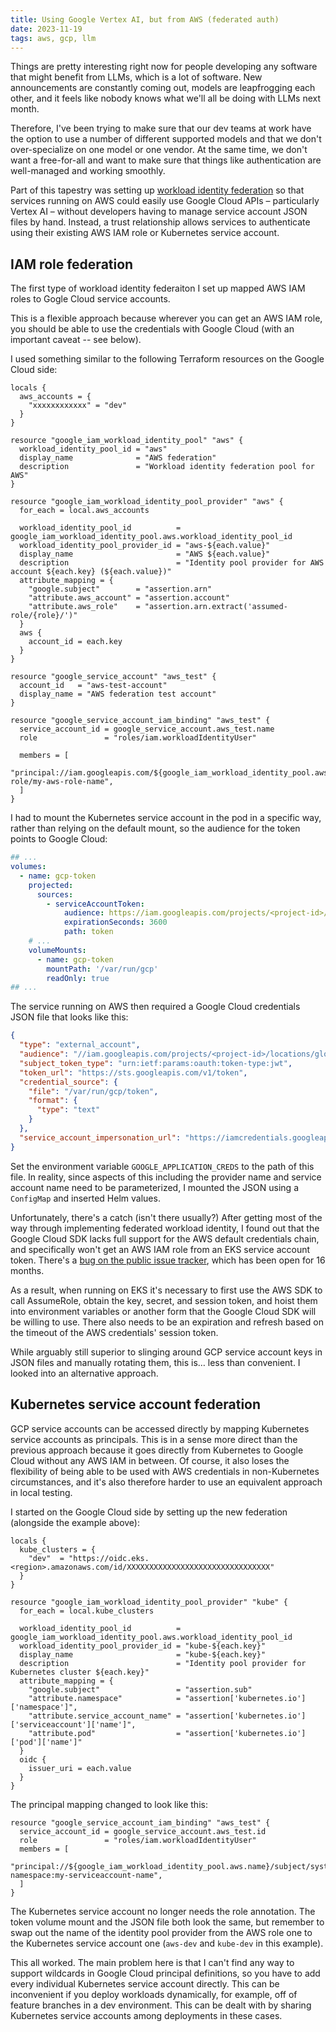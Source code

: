 ```yaml
---
title: Using Google Vertex AI, but from AWS (federated auth)
date: 2023-11-19
tags: aws, gcp, llm
---
```


Things are pretty interesting right now for people developing any software that might benefit from LLMs, which is a lot of software. New announcements are constantly coming out, models are leapfrogging each other, and it feels like nobody knows what we'll all be doing with LLMs next month.

Therefore, I've been trying to make sure that our dev teams at work have the option to use a number of different supported models and that we don't over-specialize on one model or one vendor. At the same time, we don't want a free-for-all and want to make sure that things like authentication are well-managed and working smoothly.

Part of this tapestry was setting up [workload identity federation](https://cloud.google.com/iam/docs/workload-identity-federation) so that services running on AWS could easily use Google Cloud APIs – particularly Vertex AI – without developers having to manage service account JSON files by hand. Instead, a trust relationship allows services to authenticate using their existing AWS IAM role or Kubernetes service account.

## IAM role federation

The first type of workload identity federaiton I set up mapped AWS IAM roles to Gogle Cloud service accounts.

This is a flexible approach because wherever you can get an AWS IAM role, you should be able to use the credentials with Google Cloud (with an important caveat -- see below).

I used something similar to the following Terraform resources on the Google Cloud side:

```hcl
locals {
  aws_accounts = {
    "xxxxxxxxxxxx" = "dev"
  }
}

resource "google_iam_workload_identity_pool" "aws" {
  workload_identity_pool_id = "aws"
  display_name              = "AWS federation"
  description               = "Workload identity federation pool for AWS"
}

resource "google_iam_workload_identity_pool_provider" "aws" {
  for_each = local.aws_accounts

  workload_identity_pool_id          = google_iam_workload_identity_pool.aws.workload_identity_pool_id
  workload_identity_pool_provider_id = "aws-${each.value}"
  display_name                       = "AWS ${each.value}"
  description                        = "Identity pool provider for AWS account ${each.key} (${each.value})"
  attribute_mapping = {
    "google.subject"        = "assertion.arn"
    "attribute.aws_account" = "assertion.account"
    "attribute.aws_role"    = "assertion.arn.extract('assumed-role/{role}/')"
  }
  aws {
    account_id = each.key
  }
}

resource "google_service_account" "aws_test" {
  account_id   = "aws-test-account"
  display_name = "AWS federation test account"
}

resource "google_service_account_iam_binding" "aws_test" {
  service_account_id = google_service_account.aws_test.name
  role               = "roles/iam.workloadIdentityUser"

  members = [
    "principal://iam.googleapis.com/${google_iam_workload_identity_pool.aws.name}/subject/arn:aws:sts::xxxxxxxxxxxx:assumed-role/my-aws-role-name",
  ]
}
```

I had to mount the Kubernetes service account in the pod in a specific way, rather than relying on the default mount, so the audience for the token points to Google Cloud:

```yaml
## ...
volumes:
  - name: gcp-token
    projected:
      sources:
        - serviceAccountToken:
            audience: https://iam.googleapis.com/projects/<project-id>/locations/global/workloadIdentityPools/aws/providers/aws-dev
            expirationSeconds: 3600
            path: token
    # ...
    volumeMounts:
      - name: gcp-token
        mountPath: '/var/run/gcp'
        readOnly: true
## ...
```

The service running on AWS then required a Google Cloud credentials JSON file that looks like this:

```json
{
  "type": "external_account",
  "audience": "//iam.googleapis.com/projects/<project-id>/locations/global/workloadIdentityPools/aws/providers/aws-dev",
  "subject_token_type": "urn:ietf:params:oauth:token-type:jwt",
  "token_url": "https://sts.googleapis.com/v1/token",
  "credential_source": {
    "file": "/var/run/gcp/token",
    "format": {
      "type": "text"
    }
  },
  "service_account_impersonation_url": "https://iamcredentials.googleapis.com/v1/projects/-/serviceAccounts/aws-test-account:generateAccessToken"
}
```

Set the environment variable `GOOGLE_APPLICATION_CREDS` to the path of this file. In reality, since aspects of this including the provider name and service account name need to be parameterized, I mounted the JSON using a `ConfigMap` and inserted Helm values.

Unfortunately, there's a catch (isn't there usually?) After getting most of the way through implementing federated workload identity, I found out that the Google Cloud SDK lacks full support for the AWS default credentials chain, and specifically won't get an AWS IAM role from an EKS service account token. There's a [bug on the public issue tracker](https://issuetracker.google.com/issues/238911014), which has been open for 16 months.

As a result, when running on EKS it's necessary to first use the AWS SDK to call AssumeRole, obtain the key, secret, and session token, and hoist them into environment variables or another form that the Google Cloud SDK will be willing to use. There also needs to be an expiration and refresh based on the timeout of the AWS credentials' session token.

While arguably still superior to slinging around GCP service account keys in JSON files and manually rotating them, this is… less than convenient. I looked into an alternative approach.

## Kubernetes service account federation

GCP service accounts can be accessed directly by mapping Kubernetes service accounts as principals. This is in a sense more direct than the previous approach because it goes directly from Kubernetes to Google Cloud without any AWS IAM in between. Of course, it also loses the flexibility of being able to be used with AWS credentials in non-Kubernetes circumstances, and it's also therefore harder to use an equivalent approach in local testing.

I started on the Google Cloud side by setting up the new federation (alongside the example above):

```hcl
locals {
  kube_clusters = {
    "dev"  = "https://oidc.eks.<region>.amazonaws.com/id/XXXXXXXXXXXXXXXXXXXXXXXXXXXXXXXX"
  }
}

resource "google_iam_workload_identity_pool_provider" "kube" {
  for_each = local.kube_clusters

  workload_identity_pool_id          = google_iam_workload_identity_pool.aws.workload_identity_pool_id
  workload_identity_pool_provider_id = "kube-${each.key}"
  display_name                       = "kube-${each.key}"
  description                        = "Identity pool provider for Kubernetes cluster ${each.key}"
  attribute_mapping = {
    "google.subject"                 = "assertion.sub"
    "attribute.namespace"            = "assertion['kubernetes.io']['namespace']",
    "attribute.service_account_name" = "assertion['kubernetes.io']['serviceaccount']['name']",
    "attribute.pod"                  = "assertion['kubernetes.io']['pod']['name']"
  }
  oidc {
    issuer_uri = each.value
  }
}
```

The principal mapping changed to look like this:

```hcl
resource "google_service_account_iam_binding" "aws_test" {
  service_account_id = google_service_account.aws_test.id
  role               = "roles/iam.workloadIdentityUser"
  members = [
    "principal://${google_iam_workload_identity_pool.aws.name}/subject/system:serviceaccount:my-namespace:my-serviceaccount-name",
  ]
}
```

The Kubernetes service account no longer needs the role annotation. The token volume mount and the JSON file both look the same, but remember to swap out the name of the identity pool provider from the AWS role one to the Kubernetes service account one (`aws-dev` and `kube-dev` in this example).

This all worked. The main problem here is that I can't find any way to support wildcards in Google Cloud principal definitions, so you have to add every individual Kubernetes service account directly. This can be inconvenient if you deploy workloads dynamically, for example, off of feature branches in a dev environment. This can be dealt with by sharing Kubernetes service accounts among deployments in these cases.
